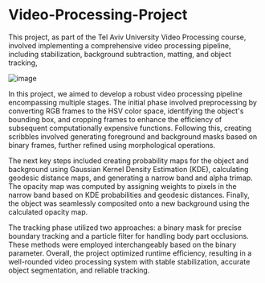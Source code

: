 # Video-Processing-Project
This project, as part of the Tel Aviv University Video Processing course, involved implementing a comprehensive video processing pipeline, including stabilization, background subtraction, matting, and object tracking,

                                                                                                                          
![image](https://github.com/HayLahav/Video-Processing-Project/assets/111200362/b60ea6c3-983e-41c4-86a2-04365e49298b)

In this project, we aimed to develop a robust video processing pipeline encompassing multiple stages. The initial phase involved preprocessing by converting RGB frames to the HSV color space, identifying the object's bounding box, and cropping frames to enhance the efficiency of subsequent computationally expensive functions. Following this, creating scribbles involved generating foreground and background masks based on binary frames, further refined using morphological operations.

The next key steps included creating probability maps for the object and background using Gaussian Kernel Density Estimation (KDE), calculating geodesic distance maps, and generating a narrow band and alpha trimap. The opacity map was computed by assigning weights to pixels in the narrow band based on KDE probabilities and geodesic distances. Finally, the object was seamlessly composited onto a new background using the calculated opacity map.

The tracking phase utilized two approaches: a binary mask for precise boundary tracking and a particle filter for handling body part occlusions. These methods were employed interchangeably based on the binary parameter. Overall, the project optimized runtime efficiency, resulting in a well-rounded video processing system with stable stabilization, accurate object segmentation, and reliable tracking.
